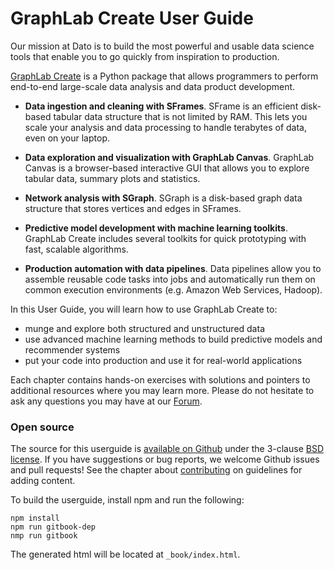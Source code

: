 # GraphLab Create User Guide

Our mission at Dato is to build the most powerful and usable data
science tools that enable you to go quickly from inspiration to production.

[GraphLab Create](https://dato.com/products/create/) is a Python package that
allows programmers to perform end-to-end large-scale data analysis and data
product development.

- **Data ingestion and cleaning with SFrames**. SFrame is an efficient
  disk-based tabular data structure that is not limited by RAM. This lets you
  scale your analysis and data processing to handle terabytes of data, even on
  your laptop.

- **Data exploration and visualization with GraphLab Canvas**. GraphLab Canvas
  is a browser-based interactive GUI that allows you to explore tabular data,
  summary plots and statistics.

- **Network analysis with SGraph**. SGraph is a disk-based graph data structure
  that stores vertices and edges in SFrames.

- **Predictive model development with machine learning toolkits**. GraphLab
  Create includes several toolkits for quick prototyping with fast, scalable
  algorithms.

- **Production automation with data pipelines**. Data pipelines allow you to
  assemble reusable code tasks into jobs and automatically run them on common
  execution environments (e.g. Amazon Web Services, Hadoop).

In this User Guide, you will learn how to use GraphLab Create to:

- munge and explore both structured and unstructured data
- use advanced machine learning methods to build predictive models and
  recommender systems
- put your code into production and use it for real-world applications

Each chapter contains hands-on exercises with solutions and pointers to
additional resources where you may learn more. Please do not hesitate to ask any
questions you may have at our
[Forum](http://forum.dato.com/categories/graphlab-create).

### Open source

The source for this userguide is [available on Github](https://github.com/dato-code/userguide)
under the 3-clause [BSD license](LICENSE).
If you have suggestions or bug reports, we welcome Github issues and pull requests! See the chapter about [contributing](contributing.md) on guidelines for adding content.

To build the userguide, install npm and run the following:
```
npm install
npm run gitbook-dep
nmp run gitbook
```
The generated html will be located at `_book/index.html`.
